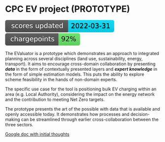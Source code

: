 # CPC EV project (PROTOTYPE)

[![score update](badge-score-update.svg)](https://github.com/open-innovations/EValuator/actions/workflows/scores.yml)
[![chargepoints](badge-chargepoints.svg)](docs/data/layers/chargepoints.csv)

The EValuator is a prototype which demonstrates an approach to integrated planning across several disciplines (land use, sustainability, energy, transport). It aims to encourage cross-domain collaboration by presenting ***data*** in the form of contextually presented layers and ***expert knowledge*** in the form of simple estimation models. This puts the ability to explore scheme feasibility in the hands of non-domain experts.

The specific use case for the tool is positioning bulk EV charging within an area (e.g. Local Authority), considering the impact on the energy network and the contribution to meeting Net Zero targets.

The prototype presents the art of the possible with data that is available and openly accessible today. It demonstrates how processes and decision-making can be streamlined through earlier cross-collaboration between the three sectors. 

[Google doc with initial thoughts](https://docs.google.com/document/d/1JGvk4ODUaRWJ8caFH-Sn6_jtloO5TUk6n0GiWOSswy4/edit)
